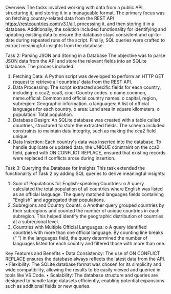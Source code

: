 Overview
The tasks involved working with data from a public API, structuring it, and storing it in a manageable format. The primary focus was on fetching country-related data from the REST API https://restcountries.com/v3.1/all, processing it, and then storing it in a database. Additionally, the solution included functionality for identifying and updating existing data to ensure the database stays consistent and up-to-date during repeated runs of the script. Finally, SQL queries were crafted to extract meaningful insights from the database.
 
Task 2: Parsing JSON and Storing in a Database
The objective was to parse JSON data from the API and store the relevant fields into an SQLite database. The process included:
1.	Fetching Data: A Python script was developed to perform an HTTP GET request to retrieve all countries' data from the REST API.
2.	Data Processing: The script extracted specific fields for each country, including:
o	cca2, cca3, cioc: Country codes.
o	name.common, name.official: Common and official country names.
o	capital, region, subregion: Geographic information.
o	languages: A list of official languages for each country.
o	area: Land area in square kilometers.
o	population: Total population.
3.	Database Design: An SQLite database was created with a table called countries, structured to store the extracted fields. The schema included constraints to maintain data integrity, such as making the cca2 field unique.
4.	Data Insertion: Each country's data was inserted into the database. To handle duplicate or updated data, the UNIQUE constraint on the cca2 field, paired with ON CONFLICT REPLACE, ensured that existing records were replaced if conflicts arose during insertion.
 
Task 3: Querying the Database for Insights
This task extended the functionality of Task 2 by adding SQL queries to derive meaningful insights:
1.	Sum of Populations for English-speaking Countries:
o	A query calculated the total population of all countries where English was listed as an official language. The query matched languages fields containing "English" and aggregated their populations.
2.	Subregions and Country Counts:
o	Another query grouped countries by their subregions and counted the number of unique countries in each subregion. This helped identify the geographic distribution of countries at a subregional level.
3.	Countries with Multiple Official Languages:
o	A query identified countries with more than one official language. By counting line breaks (“ ”) in the languages field, the query determined the number of languages listed for each country and filtered those with more than one.
 
Key Features and Benefits
•	Data Consistency: The use of ON CONFLICT REPLACE ensures the database always reflects the latest data from the API.
•	Flexibility: The SQLite database format was chosen for its simplicity and wide compatibility, allowing the results to be easily viewed and queried in tools like VS Code.
•	Scalability: The database structure and queries are designed to handle large datasets efficiently, enabling potential expansions such as additional fields or new queries.
